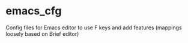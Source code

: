 # emacs_cfg
Config files for Emacs editor to use F keys and add features (mappings loosely based on Brief editor)
